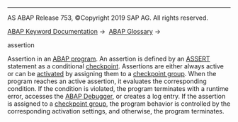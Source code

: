   

* * *

AS ABAP Release 753, ©Copyright 2019 SAP AG. All rights reserved.

[ABAP Keyword Documentation](javascript:call_link\('abenabap.htm'\)) →  [ABAP Glossary](javascript:call_link\('abenabap_glossary.htm'\)) → 

assertion

Assertion in an [ABAP program](javascript:call_link\('abenabap_program_glosry.htm'\) "Glossary Entry"). An assertion is defined by an [ASSERT](javascript:call_link\('abapassert.htm'\)) statement as a conditional [checkpoint](javascript:call_link\('abencheckpoint_glosry.htm'\) "Glossary Entry"). Assertions are either always active or can be [activated](javascript:call_link\('abenactivatable_checkpoint_glosry.htm'\) "Glossary Entry") by assigning them to a [checkpoint group](javascript:call_link\('abencheckpoint_group_glosry.htm'\) "Glossary Entry"). When the program reaches an active assertion, it evaluates the corresponding condition. If the condition is violated, the program terminates with a runtime error, accesses the [ABAP Debugger](javascript:call_link\('abenabap_debugger_glosry.htm'\) "Glossary Entry"), or creates a log entry. If the assertion is assigned to a [checkpoint group](javascript:call_link\('abencheckpoint_group_glosry.htm'\) "Glossary Entry"), the program behavior is controlled by the corresponding activation settings, and otherwise, the program terminates.